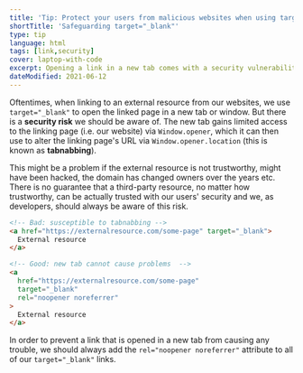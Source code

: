 ```yaml
---
title: 'Tip: Protect your users from malicious websites when using target="_blank"'
shortTitle: 'Safeguarding target="_blank"'
type: tip
language: html
tags: [link,security]
cover: laptop-with-code
excerpt: Opening a link in a new tab comes with a security vulnerability that you may not be aware of. Protect your users with this simple trick.
dateModified: 2021-06-12
---
```


Oftentimes, when linking to an external resource from our websites, we use `target="_blank"` to open the linked page in a new tab or window. But there is a **security risk** we should be aware of. The new tab gains limited access to the linking page (i.e. our website) via `Window.opener`, which it can then use to alter the linking page's URL via `Window.opener.location` (this is known as **tabnabbing**).

This might be a problem if the external resource is not trustworthy, might have been hacked, the domain has changed owners over the years etc. There is no guarantee that a third-party resource, no matter how trustworthy, can be actually trusted with our users' security and we, as developers, should always be aware of this risk.

```html
<!-- Bad: susceptible to tabnabbing -->
<a href="https://externalresource.com/some-page" target="_blank">
  External resource
</a>

<!-- Good: new tab cannot cause problems  -->
<a
  href="https://externalresource.com/some-page"
  target="_blank"
  rel="noopener noreferrer"
>
  External resource
</a>
```

In order to prevent a link that is opened in a new tab from causing any trouble, we should always add the `rel="noopener noreferrer"` attribute to all of our `target="_blank"` links.
